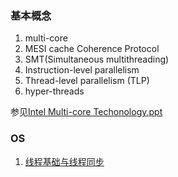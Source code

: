 ###  基本概念

1. multi-core
2. MESI cache Coherence Protocol
3. SMT(Simultaneous multithreading)
4. Instruction-level parallelism
5. Thread-level parallelism (TLP)
6. hyper-threads

参见[Intel Multi-core Techonology.ppt](http://eas.uccs.edu/~cwang/ECE4480_sp_16/Intel%20Multi-Core%20Technology.ppt)

### OS

1. [线程基础与线程同步](http://www.cnblogs.com/edisonchou/p/5037403.html)

